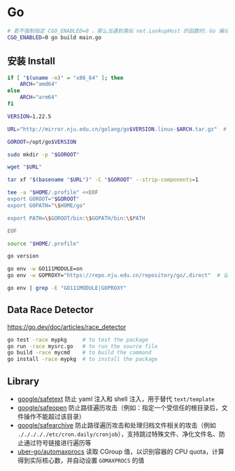 # Go

```bash
# 若不强制指定 CGO_ENABLED=0 ，那么当遇到类似 net.LookupHost 的函数时，Go 编译器可能会选择 CGO 的实现，最终编译出来的产物就是 dynamically linked 了
CGO_ENABLED=0 go build main.go
```

## 安装 Install

```bash
if [ "$(uname -m)" = "x86_64" ]; then
    ARCH="amd64"
else
    ARCH="arm64"
fi

VERSION=1.22.5

URL="http://mirror.nju.edu.cn/golang/go$VERSION.linux-$ARCH.tar.gz"  # http://mirror.nju.edu.cn/golang/

GOROOT=/opt/go$VERSION

sudo mkdir -p "$GOROOT"

wget "$URL"

tar xf "$(basename "$URL")" -C "$GOROOT" --strip-components=1

tee -a "$HOME/.profile" <<EOF
export GOROOT="$GOROOT"
export GOPATH="\$HOME/go"

export PATH=\$GOROOT/bin:\$GOPATH/bin:\$PATH

EOF

source "$HOME/.profile"

go version

go env -w GO111MODULE=on
go env -w GOPROXY="https://repo.nju.edu.cn/repository/go/,direct"  # 设置代理

go env | grep -E "GO111MODULE|GOPROXY"
```

## Data Race Detector

https://go.dev/doc/articles/race_detector

```bash
go test -race mypkg     # to test the package
go run -race mysrc.go   # to run the source file
go build -race mycmd    # to build the command
go install -race mypkg  # to install the package
```

## Library

* [google/safetext](https://github.com/google/safetext) 防止 yaml 注入和 shell 注入，用于替代 `text/template`
* [google/safeopen](https://github.com/google/safeopen) 防止路径遍历攻击（例如：指定一个受信任的根目录后，文件操作不能超过该目录）
* [google/safearchive](https://github.com/google/safearchive) 防止路径遍历攻击和处理归档文件相关的攻击（例如 `./././././etc/cron.daily/cronjob`），支持跳过特殊文件、净化文件名、防止通过符号链接进行遍历等
* [uber-go/automaxprocs](https://github.com/uber-go/automaxprocs) 读取 CGroup 值，以识别容器的 CPU quota，计算得到实际核心数，并自动设置 `GOMAXPROCS` 的值
